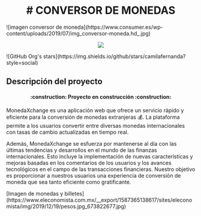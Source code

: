 <h1 align="center"> # CONVERSOR DE MONEDAS </h1>
![imagen conversor de moneda](https://www.consumer.es/wp-content/uploads/2019/07/img_conversor-moneda.hd_.jpg)
<p align="center">
   <img src="https://img.shields.io/badge/STATUS-EN%20DESAROLLO-green">
   </p>
![GitHub Org's stars](https://img.shields.io/github/stars/camilafernanda?style=social)
<h2>Descripción del proyecto</h2>
<p>
 <h4 align="center">:construction: Proyecto en construcción :construction:
  </h4>
  
MonedaXchange es una aplicación web que ofrece un servicio rápido y eficiente para la conversión de monedas extranjeras :moneybag:. La plataforma permite a los usuarios convertir entre diversas monedas internacionales con tasas de cambio actualizadas en tiempo real.</p>
<p>
  Además, MonedaXchange se esfuerza por mantenerse al día con las últimas tendencias y desarrollos en el mundo de las finanzas internacionales. Esto incluye la implementación de nuevas características y mejoras basadas en los comentarios de los usuarios y los avances tecnológicos en el campo de las transacciones financieras. Nuestro objetivo es proporcionar a nuestros usuarios una experiencia de conversión de moneda que sea tanto eficiente como gratificante.
  <p> 
  [Imagen de monedas y billetes](https://www.eleconomista.com.mx/__export/1587365138617/sites/eleconomista/img/2019/12/19/pesos.jpg_673822677.jpg)
